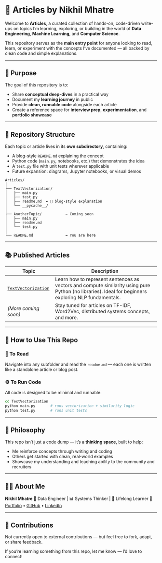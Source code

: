 
# 🧠 Articles by Nikhil Mhatre

Welcome to **Articles**, a curated collection of hands-on, code-driven write-ups on topics I’m learning, exploring, or building in the world of **Data Engineering**, **Machine Learning**, and **Computer Science**.

This repository serves as the **main entry point** for anyone looking to read, learn, or experiment with the concepts I’ve documented — all backed by clean code and simple explanations.

---

## 🎯 Purpose

The goal of this repository is to:

* Share **conceptual deep-dives** in a practical way
* Document my **learning journey** in public
* Provide **clean, runnable code** alongside each article
* Create a reference space for **interview prep**, **experimentation**, and **portfolio showcase**

---

## 📂 Repository Structure

Each topic or article lives in its **own subdirectory**, containing:

* A blog-style `README.md` explaining the concept
* Python code (`main.py`, notebooks, etc.) that demonstrates the idea
* A `test.py` file with unit tests wherever applicable
* Future expansion: diagrams, Jupyter notebooks, or visual demos

```
Articles/
│
├── TextVectorization/
│   ├── main.py
│   ├── test.py
│   ├── readme.md  ← 📘 blog-style explanation
│   └── __pycache__/
│
├── AnotherTopic/           ← Coming soon
│   ├── main.py
│   ├── readme.md
│   └── test.py
│
└── README.md               ← You are here
```

---

## 📚 Published Articles

| Topic                                      | Description                                                                                                                                          |
| ------------------------------------------ | ---------------------------------------------------------------------------------------------------------------------------------------------------- |
| [`TextVectorization`](./TextVectorization) | Learn how to represent sentences as vectors and compute similarity using pure Python (no libraries). Ideal for beginners exploring NLP fundamentals. |
| *(More coming soon)*                       | Stay tuned for articles on TF-IDF, Word2Vec, distributed systems concepts, and more.                                                                 |

---

## 🚀 How to Use This Repo

### 🧭 To Read

Navigate into any subfolder and read the `readme.md` — each one is written like a standalone article or blog post.

### ⚙️ To Run Code

All code is designed to be minimal and runnable:

```bash
cd TextVectorization
python main.py       # runs vectorization + similarity logic
python test.py       # runs unit tests
```

---

## 🧱 Philosophy

This repo isn’t just a code dump — it’s a **thinking space**, built to help:

* Me reinforce concepts through writing and coding
* Others get started with clean, real-world examples
* Showcase my understanding and teaching ability to the community and recruiters

---

## 👨‍💻 About Me

**Nikhil Mhatre**
🔧 Data Engineer | 📊 Systems Thinker | 🧠 Lifelong Learner
📎 [Portfolio](https://mhatrenikhil36.github.io/me/
) • [GitHub](https://github.com/MhatreNikhil36) • [LinkedIn](https://linkedin.com/in/nikhil-nandkumar-mhatre)

---

## 🤝 Contributions

Not currently open to external contributions — but feel free to fork, adapt, or share feedback.

If you’re learning something from this repo, let me know — I’d love to connect!
